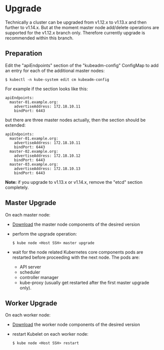 # Upgrade

Technically a cluster can be upgraded from v1.12.x to v1.13.x and then further
to v1.14.x. But at the moment master node add/delete operations are supported
for the v1.12.x branch only. Therefore currently upgrade is recommended within
this branch.

## Preparation

Edit the "apiEndpoints" section of the "kubeadm-config" ConfigMap to add an
entry for each of the additional master nodes:

```
$ kubectl -n kube-system edit cm kubeadm-config
```

For example if the section looks like this:

```
apiEndpoints:
  master-01.example.org:
    advertiseAddress: 172.18.10.11
    bindPort: 6443
```

but there are three master nodes actually, then the section should be extended:

```
apiEndpoints:
  master-01.example.org:
    advertiseAddress: 172.18.10.11
    bindPort: 6443
  master-02.example.org:
    advertiseAddress: 172.18.10.12
    bindPort: 6443
  master-03.example.org:
    advertiseAddress: 172.18.10.13
    bindPort: 6443
```

**Note:** if you upgrade to v1.13.x or v1.14.x, remove the "etcd" section
completely.

## Master Upgrade

On each master node:

* [Download] the master node components of the desired version
* perform the upgrade operation:

  ```
  $ kube node <Host SSH> master upgrade
  ```

* wait for the node related Kubernetes core components pods are restarted before
  proceeding with the next node. The pods are:
  
  - API server
  - scheduler
  - controller manager
  - kube-proxy (usually get restarted after the first master upgrade only).

## Worker Upgrade

On each worker node:

* [Download] the worker node components of the desired version
* restart Kubelet on each worker node:

  ```
  $ kube node <Host SSH> restart
  ```

<!-- Links -->

[Download]: setup.md#download
